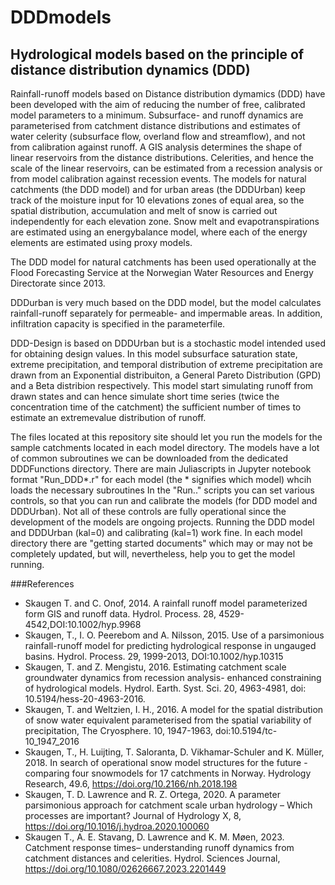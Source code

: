 # DDDmodels
## Hydrological models based on the principle of distance distribution dynamics (DDD)
Rainfall-runoff models based on Distance distribution dymamics (DDD) have been developed with the aim of reducing the number of free, calibrated model parameters to a minimum. Subsurface- and runoff dynamics are parameterised from catchment distance distributions and estimates of water celerity (subsurface flow, overland flow and streamflow), and not from calibration against runoff. A GIS analysis determines the shape of linear reservoirs from the distance distributions. Celerities, and hence the scale of the linear reservoirs, can be estimated from a recession analysis or from model calibration against recession events. The models for natural catchments (the DDD model) and for urban areas (the DDDUrban) keep track of the moisture input for 10 elevations zones of equal area, so the spatial distribution, accumulation and melt of snow is carried out independently for each elevation zone. Snow melt and evapotranspirations are estimated using an energybalance model, where each of the energy elements are estimated using proxy models. 

The DDD model for natural catchments has been used operationally at the Flood Forecasting Service at the Norwegian Water Resources and Energy Directorate since 2013. 

DDDurban is very much based on the DDD model, but the model calculates rainfall-runoff separately for permeable- and impermable areas. In addition, infiltration capacity is specified in the parameterfile. 

DDD-Design is based on DDDUrban but is a stochastic model intended used for obtaining design values. In this model subsurface saturation state, extreme precipitation, and temporal distribution of extreme precipitation are drawn from an Exponential distribuiton, a General Pareto Distribution (GPD) and a Beta distribion respectively. This model start simulating runoff from drawn states and can hence simulate short time series (twice the concentration time of the catchment) the sufficient number of times to estimate an extremevalue distribution of runoff.   

The files located at this repository site should let you run the models for the sample catchments located in each model directory. The models have a lot of common subroutines we can be downloaded from the dedicated DDDFunctions directory. There are main Juliascripts in Jupyter notebook format "Run_DDD*.r" for each model (the * signifies which model) whcih loads the necessary subroutines In the "Run.." scripts you can set various controls, so that you can run and calibrate the models (for DDD model and DDDUrban). Not all of these controls are fully operational since the development of the models are ongoing projects. Running the DDD model and DDDUrban (kal=0) and calibrating (kal=1) work fine. In each model directory there are "getting started documents" which may or may not be completely updated, but will, nevertheless, help you to get the model running.

###References
* Skaugen T. and C. Onof, 2014. A rainfall runoff model parameterized form GIS and runoff data. Hydrol. Process. 28, 4529-4542,DOI:10.1002/hyp.9968
* Skaugen, T., I. O. Peerebom and A. Nilsson, 2015. Use of a parsimonious rainfall-runoff model for predicting hydrological response in ungauged basins. Hydrol. Process. 29, 1999-2013, DOI:10.1002/hyp.10315
* Skaugen, T. and Z. Mengistu, 2016. Estimating catchment scale groundwater dynamics from recession analysis- enhanced constraining of hydrological models. Hydrol. Earth. Syst. Sci. 20, 4963-4981, doi: 10.5194/hess-20-4963-2016.
* Skaugen, T. and Weltzien, I. H., 2016. A model for the spatial distribution of snow water equivalent parameterised from the spatial variability of precipitation, The Cryosphere. 10, 1947-1963, doi:10.5194/tc-10_1947_2016
* Skaugen, T., H. Luijting, T. Saloranta, D. Vikhamar-Schuler and K. Müller, 2018. In search of operational snow model structures for the future - comparing four snowmodels for 17 catchments in Norway. Hydrology Research, 49.6, https://doi.org/10.2166/nh.2018.198
* Skaugen, T. D. Lawrence and R. Z. Ortega, 2020. A parameter parsimonious approach for catchment scale urban hydrology – Which processes are important? Journal of Hydrology X, 8, https://doi.org/10.1016/j.hydroa.2020.100060
* Skaugen T., A. E. Stavang, D. Lawrence and K. M. Møen, 2023. Catchment response times– understanding runoff dynamics from catchment distances and celerities. Hydrol. Sciences Journal, https://doi.org/10.1080/02626667.2023.2201449
